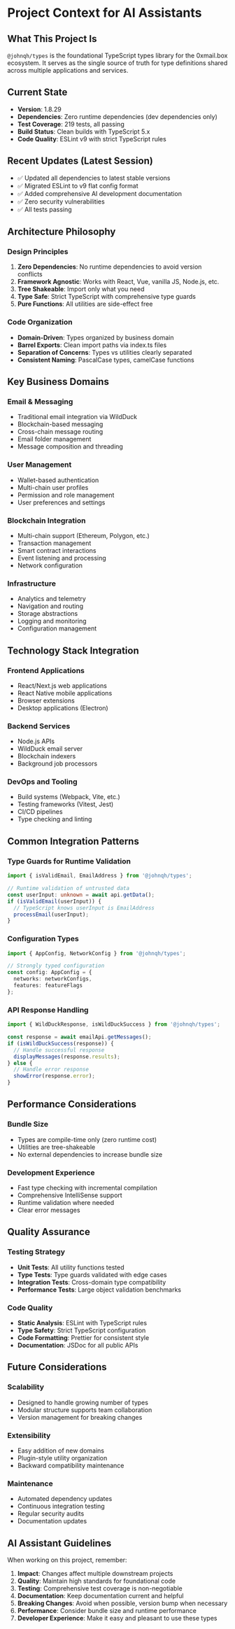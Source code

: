# Project Context for AI Assistants

## What This Project Is

`@johnqh/types` is the foundational TypeScript types library for the 0xmail.box ecosystem. It serves as the single source of truth for type definitions shared across multiple applications and services.

## Current State

- **Version**: 1.8.29
- **Dependencies**: Zero runtime dependencies (dev dependencies only)
- **Test Coverage**: 219 tests, all passing
- **Build Status**: Clean builds with TypeScript 5.x
- **Code Quality**: ESLint v9 with strict TypeScript rules

## Recent Updates (Latest Session)

- ✅ Updated all dependencies to latest stable versions
- ✅ Migrated ESLint to v9 flat config format
- ✅ Added comprehensive AI development documentation
- ✅ Zero security vulnerabilities
- ✅ All tests passing

## Architecture Philosophy

### Design Principles
1. **Zero Dependencies**: No runtime dependencies to avoid version conflicts
2. **Framework Agnostic**: Works with React, Vue, vanilla JS, Node.js, etc.
3. **Tree Shakeable**: Import only what you need
4. **Type Safe**: Strict TypeScript with comprehensive type guards
5. **Pure Functions**: All utilities are side-effect free

### Code Organization
- **Domain-Driven**: Types organized by business domain
- **Barrel Exports**: Clean import paths via index.ts files
- **Separation of Concerns**: Types vs utilities clearly separated
- **Consistent Naming**: PascalCase types, camelCase functions

## Key Business Domains

### Email & Messaging
- Traditional email integration via WildDuck
- Blockchain-based messaging
- Cross-chain message routing
- Email folder management
- Message composition and threading

### User Management
- Wallet-based authentication
- Multi-chain user profiles
- Permission and role management
- User preferences and settings

### Blockchain Integration
- Multi-chain support (Ethereum, Polygon, etc.)
- Transaction management
- Smart contract interactions
- Event listening and processing
- Network configuration

### Infrastructure
- Analytics and telemetry
- Navigation and routing
- Storage abstractions
- Logging and monitoring
- Configuration management

## Technology Stack Integration

### Frontend Applications
- React/Next.js web applications
- React Native mobile applications
- Browser extensions
- Desktop applications (Electron)

### Backend Services
- Node.js APIs
- WildDuck email server
- Blockchain indexers
- Background job processors

### DevOps and Tooling
- Build systems (Webpack, Vite, etc.)
- Testing frameworks (Vitest, Jest)
- CI/CD pipelines
- Type checking and linting

## Common Integration Patterns

### Type Guards for Runtime Validation
```typescript
import { isValidEmail, EmailAddress } from '@johnqh/types';

// Runtime validation of untrusted data
const userInput: unknown = await api.getData();
if (isValidEmail(userInput)) {
  // TypeScript knows userInput is EmailAddress
  processEmail(userInput);
}
```

### Configuration Types
```typescript
import { AppConfig, NetworkConfig } from '@johnqh/types';

// Strongly typed configuration
const config: AppConfig = {
  networks: networkConfigs,
  features: featureFlags
};
```

### API Response Handling
```typescript
import { WildDuckResponse, isWildDuckSuccess } from '@johnqh/types';

const response = await emailApi.getMessages();
if (isWildDuckSuccess(response)) {
  // Handle successful response
  displayMessages(response.results);
} else {
  // Handle error response
  showError(response.error);
}
```

## Performance Considerations

### Bundle Size
- Types are compile-time only (zero runtime cost)
- Utilities are tree-shakeable
- No external dependencies to increase bundle size

### Development Experience
- Fast type checking with incremental compilation
- Comprehensive IntelliSense support
- Runtime validation where needed
- Clear error messages

## Quality Assurance

### Testing Strategy
- **Unit Tests**: All utility functions tested
- **Type Tests**: Type guards validated with edge cases
- **Integration Tests**: Cross-domain type compatibility
- **Performance Tests**: Large object validation benchmarks

### Code Quality
- **Static Analysis**: ESLint with TypeScript rules
- **Type Safety**: Strict TypeScript configuration
- **Code Formatting**: Prettier for consistent style
- **Documentation**: JSDoc for all public APIs

## Future Considerations

### Scalability
- Designed to handle growing number of types
- Modular structure supports team collaboration
- Version management for breaking changes

### Extensibility
- Easy addition of new domains
- Plugin-style utility organization
- Backward compatibility maintenance

### Maintenance
- Automated dependency updates
- Continuous integration testing
- Regular security audits
- Documentation updates

## AI Assistant Guidelines

When working on this project, remember:

1. **Impact**: Changes affect multiple downstream projects
2. **Quality**: Maintain high standards for foundational code
3. **Testing**: Comprehensive test coverage is non-negotiable
4. **Documentation**: Keep documentation current and helpful
5. **Breaking Changes**: Avoid when possible, version bump when necessary
6. **Performance**: Consider bundle size and runtime performance
7. **Developer Experience**: Make it easy and pleasant to use these types